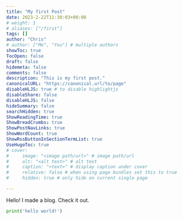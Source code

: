 ```yaml
---
title: "My first Post"
date: 2023-2-22T11:30:03+00:00
# weight: 1
# aliases: ["/first"]
tags: []
author: "Chris"
# author: ["Me", "You"] # multiple authors
showToc: true
TocOpen: false
draft: false
hidemeta: false
comments: false
description: "This is my first post."
canonicalURL: "https://canonical.url/to/page"
disableHLJS: true # to disable highlightjs
disableShare: false
disableHLJS: false
hideSummary: false
searchHidden: true
ShowReadingTime: true
ShowBreadCrumbs: true
ShowPostNavLinks: true
ShowWordCount: true
ShowRssButtonInSectionTermList: true
UseHugoToc: true
# cover:
#     image: "<image path/url>" # image path/url
#     alt: "<alt text>" # alt text
#     caption: "<text>" # display caption under cover
#     relative: false # when using page bundles set this to true
#     hidden: true # only hide on current single page

---
```


Hello! I made a blog. Check it out.

```python
print('hello world!')
```